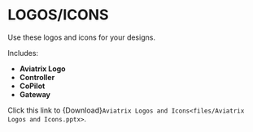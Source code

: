 # LOGOS/ICONS

Use these logos and icons for your designs.

Includes:

- **Aviatrix Logo**
- **Controller**
- **CoPilot**
- **Gateway**

Click this link to {Download}`Aviatrix Logos and Icons<files/Aviatrix Logos and Icons.pptx>`.